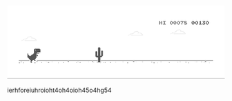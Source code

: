 ![image](https://github.com/sudimuk2017/qwaszx/blob/main/dino.gif)

ierhforeiuhroioht4oh4oioh45o4hg54



